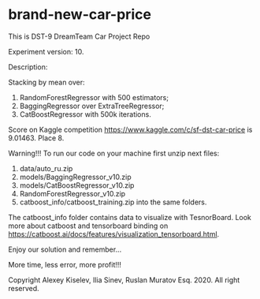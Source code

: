 # brand-new-car-price
This is DST-9 DreamTeam Car Project Repo

Experiment version: 10.

Description:

Stacking by mean over:
1. RandomForestRegressor with 500 estimators;
2. BaggingRegressor over ExtraTreeRegressor;
3. CatBoostRegressor with 500k iterations.

Score on Kaggle competition https://www.kaggle.com/c/sf-dst-car-price is 9.01463. Place 8.

Warning!!! To run our code on your machine first unzip next files:
1. data/auto_ru.zip
2. models/BaggingRegressor_v10.zip
3. models/CatBoostRegressor_v10.zip
4. RandomForestRegressor_v10.zip
5. catboost_info/catboost_training.zip
into the same folders.

The catboost_info folder contains data to visualize with TesnorBoard.
Look more about catboost and tensorboard binding on https://catboost.ai/docs/features/visualization_tensorboard.html.

Enjoy our solution and remember...

More time, less error, more profit!!!

Copyright Alexey Kiselev, Ilia Sinev, Ruslan Muratov Esq. 2020. All right reserved.  
